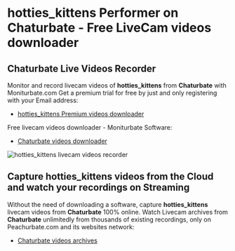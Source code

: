 # hotties_kittens Performer on Chaturbate - Free LiveCam videos downloader

## Chaturbate Live Videos Recorder

Monitor and record livecam videos of **hotties_kittens** from **Chaturbate** with Moniturbate.com
Get a premium trial for free by just and only registering with your Email address:
* [hotties_kittens Premium videos downloader](https://moniturbate.com/request-demo-licence-key.html)

Free livecam videos downloader - Moniturbate Software:
* [Chaturbate videos downloader](https://moniturbate.com/moniturbate-download-software.html)

![hotties_kittens livecam videos recorder](https://peachurnet.com/templates/moniturbate-software.png)


## Capture hotties_kittens videos from the Cloud and watch your recordings on Streaming

Without the need of downloading a software, capture **hotties_kittens** livecam videos from **Chaturbate** 100% online.
Watch Livecam archives from **Chaturbate** unlimitedly from thousands of existing recordings, only on Peachurbate.com and its websites network:
* [Chaturbate videos archives](https://peachurnet.com/)